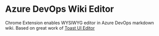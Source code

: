 # Azure DevOps Wiki Editor
Chrome Extension enables WYSIWYG editor in Azure DevOps markdown wiki. Based on great work of [Toast UI Editor](https://github.com/nhn/tui.editor)
